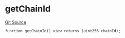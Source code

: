 # getChainId
[Git Source](https://github.com/llama-community/vertex-v1/blob/7aa68098b2ce738ab9dd3c6970d253d02689b4d9/src/utils/Helpers.sol)


```solidity
function getChainId() view returns (uint256 chainId);
```

